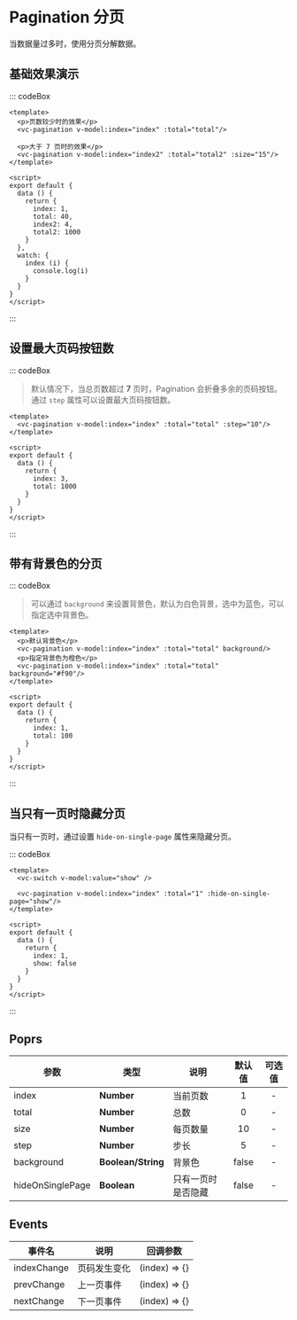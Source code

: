 # Pagination 分页

当数据量过多时，使用分页分解数据。

## 基础效果演示

::: codeBox
```vue
<template>
  <p>页数较少时的效果</p>
  <vc-pagination v-model:index="index" :total="total"/>

  <p>大于 7 页时的效果</p>
  <vc-pagination v-model:index="index2" :total="total2" :size="15"/>
</template>

<script>
export default {
  data () {
    return {
      index: 1,
      total: 40,
      index2: 4,
      total2: 1000
    }
  },
  watch: {
    index (i) {
      console.log(i)
    }
  }
}
</script>
```
:::


## 设置最大页码按钮数

::: codeBox 

> 默认情况下，当总页数超过 **7** 页时，Pagination 会折叠多余的页码按钮。通过 `step` 属性可以设置最大页码按钮数。

```vue
<template>
  <vc-pagination v-model:index="index" :total="total" :step="10"/>
</template>

<script>
export default {
  data () {
    return {
      index: 3,
      total: 1000
    }
  }
}
</script>
```
:::

## 带有背景色的分页

::: codeBox

> 可以通过 `background` 来设置背景色，默认为白色背景，选中为蓝色，可以指定选中背景色。

```vue
<template>
  <p>默认背景色</p>
  <vc-pagination v-model:index="index" :total="total" background/>
  <p>指定背景色为橙色</p>
  <vc-pagination v-model:index="index" :total="total" background="#f90"/>
</template>

<script>
export default {
  data () {
    return {
      index: 1,
      total: 100
    }
  }
}
</script>
```
:::

## 当只有一页时隐藏分页

当只有一页时，通过设置 `hide-on-single-page` 属性来隐藏分页。

::: codeBox
```vue
<template>
  <vc-switch v-model:value="show" />

  <vc-pagination v-model:index="index" :total="1" :hide-on-single-page="show"/>
</template>

<script>
export default {
  data () {
    return {
      index: 1,
      show: false
    }
  }
}
</script>
```
:::

## Poprs

| 参数 | 类型 | 说明 | 默认值 | 可选值 |
|---|---|---|:---:|:---:|
| index | **Number** | 当前页数 | 1 | - |
| total | **Number** | 总数 | 0 | - |
| size | **Number** | 每页数量 | 10 | - |
| step | **Number** | 步长 | 5 | - |
| background | **Boolean/String** | 背景色 | false | - |
| hideOnSinglePage | **Boolean** | 只有一页时是否隐藏 | false | - |

## Events

| 事件名 | 说明 | 回调参数 |
| --- | --- | --- |
| indexChange | 页码发生变化 | (index) => {} |
| prevChange | 上一页事件 | (index) => {} |
| nextChange | 下一页事件 | (index) => {} |
